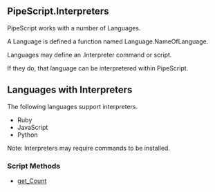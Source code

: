 ## PipeScript.Interpreters


PipeScript works with a number of Languages.

A Language is defined a function named Language.NameOfLanguage.

Languages may define an .Interpreter command or script.

If they do, that language can be interpretered within PipeScript.

## Languages with Interpreters

The following languages support interpreters.

* Ruby
* JavaScript
* Python

Note: Interpreters may require commands to be installed.
### Script Methods


* [get_Count](get_Count.md)
